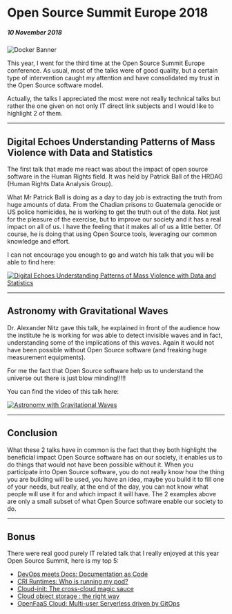 # Open Source Summit Europe 2018

##### *10 November 2018*

![Docker Banner](/2018/assets/images/2018-11-10-Open-Source-Summit-Europe-2018/OSSEU18-banner.jpg)

This year, I went for the third time at the Open Source Summit Europe conference. As usual, most of the talks were of good quality, but a certain type of intervention caught my attention and have consolidated my trust in the Open Source software model.

Actually, the talks I appreciated the most were not really technical talks but rather the one given on not only IT direct link subjects and I would like to highlight 2 of them.

---

## Digital Echoes Understanding Patterns of Mass Violence with Data and Statistics

The first talk that made me react was about the impact of open source software in the Human Rights field. It was held by Patrick Ball of the HRDAG (Human Rights Data Analysis Group).

What Mr Patrick Ball is doing as a day to day job is extracting the truth from huge amounts of data. From the Chadian prisons to Guatemala genocide or US police homicides, he is working to get the truth out of the data. Not just for the pleasure of the exercise, but to improve our society and it has a real impact on all of us. I have the feeling that it makes all of us a little better. Of course, he is doing that using Open Source tools, leveraging our common knowledge and effort.

I can not encourage you enough to go and watch his talk that you will be able to find here:

[![Digital Echoes Understanding Patterns of Mass Violence with Data and Statistics](/2018/assets/images//2018-11-10-Open-Source-Summit-Europe-2018/digital-echoes-understanding-patterns-of-mass-violence-with-data-and-statistics.png)](https://www.youtube.com/watch?v=wGF6zAlE1hs&list=PLbzoR-pLrL6qThA7SAbhVfuMbjZsJX1CY)

---

## Astronomy with Gravitational Waves

Dr. Alexander Nitz gave this talk, he explained in front of the audience how the institute he is working for was able to detect invisible waves and in fact, understanding some of the implications of this waves. Again it would not have been possible without Open Source software (and freaking huge measurement equipments).

For me the fact that Open Source software help us to understand the universe out there is just blow minding!!!!!

You can find the video of this talk here:

[![Astronomy with Gravitational Waves](/2018/assets/images//2018-11-10-Open-Source-Summit-Europe-2018/astronomy-with-gravitational-waves.png)](https://youtu.be/kKmwyvZnPUE?list=PLbzoR-pLrL6qThA7SAbhVfuMbjZsJX1CY)

---

## Conclusion

What these 2 talks have in common is the fact that they both highlight the beneficial impact Open Source software has on our society, it enables us to do things that would not have been possible without it. When you participate into Open Source software, you do not really know how the thing you are building will be used, you have an idea, maybe you build it to fill one of your needs, but really, at the end of the day, you can not know what people will use it for and which impact it will have. The 2 examples above are only a small subset of what Open Source software enable our society to do.

---

## Bonus

There were real good purely IT related talk that I really enjoyed at this year Open Source Summit, here is my top 5:

- [DevOps meets Docs: Documentation as Code](https://events.linuxfoundation.org/wp-content/uploads/2017/12/DevOps-Meets-Docs-Documentation-as-Code-Robert-Kratky-Red-Hat.pdf)
- [CRI Runtimes: Who is running my pod?](https://events.linuxfoundation.org/wp-content/uploads/2017/12/Whos-Running-my-Pods-A-Deep-Dive-into-Kubernetes-and-the-Container-Runtime-Interface-Phil-Estes-IBM.pdf)
- [Cloud-init: The cross-cloud magic sauce](https://events.linuxfoundation.org/wp-content/uploads/2017/12/cloud-init-The-cross-cloud-Magic-Sauce-Scott-Moser-Chad-Smith-Canonical.pdf)
- [Cloud object storage : the right way](https://events.linuxfoundation.org/wp-content/uploads/2017/12/Cloud-Object-Storage-The-Right-Way-Orit-Wasserman-Lightbits-Labs.pdf)
- [OpenFaaS Cloud: Multi-user Serverless driven by GitOps](https://events.linuxfoundation.org/wp-content/uploads/2017/12/oss-eu-final-22-oct-vmware_alex-ellis.pdf)